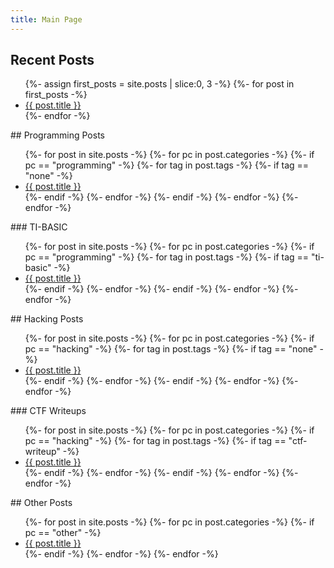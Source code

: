 ```yaml
---
title: Main Page
---
```


## Recent Posts
<ul>
{%- assign first_posts = site.posts | slice:0, 3 -%}
{%- for post in first_posts -%}
<li><a href="{{ post.url }}">{{ post.title }}</a></li>
{%- endfor -%}
</ul>
## Programming Posts
<ul>
{%- for post in site.posts -%}
    {%- for pc in post.categories -%}
      {%- if pc == "programming" -%}
		{%- for tag in post.tags -%}
		  {%- if tag == "none" -%}
			<li><a href="{{ post.url }}">{{ post.title }}</a></li>
		  {%- endif -%}
		{%- endfor -%}
      {%- endif -%}
    {%- endfor -%}
  {%- endfor -%}
</ul>
### TI-BASIC
<ul>
  {%- for post in site.posts -%}
    {%- for pc in post.categories -%}
      {%- if pc == "programming" -%}
		{%- for tag in post.tags -%}
		  {%- if tag == "ti-basic" -%}
			<li><a href="{{ post.url }}">{{ post.title }}</a></li>
		  {%- endif -%}
		{%- endfor -%}
      {%- endif -%}
    {%- endfor -%}
  {%- endfor -%}
</ul>
## Hacking Posts
<ul>
  {%- for post in site.posts -%}
    {%- for pc in post.categories -%}
      {%- if pc == "hacking" -%}
		{%- for tag in post.tags -%}
		  {%- if tag == "none" -%}
			<li><a href="{{ post.url }}">{{ post.title }}</a></li>
		  {%- endif -%}
		{%- endfor -%}
      {%- endif -%}
    {%- endfor -%}
  {%- endfor -%}
</ul>
### CTF Writeups
<ul>
  {%- for post in site.posts -%}
    {%- for pc in post.categories -%}
      {%- if pc == "hacking" -%}
		{%- for tag in post.tags -%}
		  {%- if tag == "ctf-writeup" -%}
			<li><a href="{{ post.url }}">{{ post.title }}</a></li>
		  {%- endif -%}
		{%- endfor -%}
      {%- endif -%}
    {%- endfor -%}
  {%- endfor -%}
</ul>
## Other Posts
<ul>
  {%- for post in site.posts -%}
    {%- for pc in post.categories -%}
      {%- if pc == "other" -%}
		<li><a href="{{ post.url }}">{{ post.title }}</a></li>
      {%- endif -%}
    {%- endfor -%}
  {%- endfor -%}
</ul>